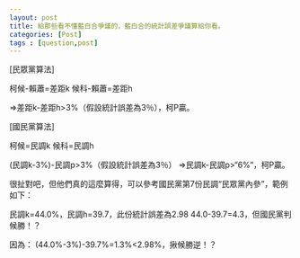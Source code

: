```yaml
---
layout: post
title: 給那些看不懂藍白合爭議的，藍白合的統計誤差爭議算給你看。
categories: [Post]
tags : [question,post]
---
```


[民眾黨算法]

柯候-賴蕭=差距k
候科-賴蕭=差距h

=>差距k-差距h>3%（假設統計誤差為3％），柯P贏。

[國民黨算法]

柯候=民調k
候科=民調h

(民調k-3%)-民調p>3%（假設統計誤差為3％）
=>民調k-民調p>“6%“，柯P贏。

很扯對吧，但他們真的這麼算得，可以參考國民黨第7份民調“民眾黨內參”，範例如下：

民調k=44.0%，民調h=39.7，此份統計誤差為2.98
44.0-39.7=4.3，但國民黨判候勝！？

因為：
(44.0%-3%)-39.7%=1.3%<2.98%，揪候勝逆！？

